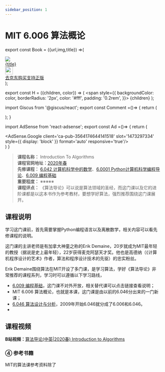 ```yaml
---
sidebar_position: 1
---
```


# MIT 6.006 算法概论

export const Book = ({url,img,title}) =>(
<div class="bookitem">
  <a href={url} target="_blank" class="book-content">
    <div class="book-img">
      <img src={img} />
    </div>
    <div class="book-detail">
      <div class="book-title">{title}</div>
      <div class="boook-desc">
        <img width="25" height="25" src="https://hackweek-1251009918.cos.ap-shanghai.myqcloud.com/hackway/cs/jd.svg" />
        <div class="book-jd">去京东购买支持正版</div>
      </div>
    </div>
  </a>
  </div> 
);

export const H = ({children, color}) => (
  <span
    style={{
      backgroundColor: color,
      borderRadius: '2px',
      color: '#fff',
      padding: '0.2rem',
    }}>
    {children}
  </span>
);

import Giscus from '@giscus/react';
export const Comment =()=> {
  return (
   <div className="comments-container">
      <Giscus
        src="https://giscus.app/client.js"
        id="comments"
        repo="lidongyx/hackwaydoc"
        repoId="R_kgDOHUMOyA"
        category="Announcements"
        categoryId="DIC_kwDOHUMOyM4CPCtD"
        mapping="title"
        reactionsEnabled="1"
        emitMetadata="0"
        inputPosition="top"
        theme="light"
        lang="zh-CN"
        crossorigin="anonymous"
      />
    </div>
  );
}

import AdSense from 'react-adsense';
export const Ad =()=> {
  return (
    <div className="ad-container">
      <AdSense.Google
        client='ca-pub-3564174644141518'
        slot='1473297334'
        style={{ display: 'block' }}
        format='auto'
        responsive='true'/>
    </div>
  )
}


>**课程名称：** Introduction To Algorithms  
**课程官网地址：**[2020年春](https://ocw.mit.edu/courses/6-006-introduction-to-algorithms-spring-2020/video_galleries/lecture-videos/)  
**先修课程：** [6.042 计算机科学中的数学](https://hackway.org/docs/math/basic/discrete/cs6042)、[6.0001 Python计算机科学编程导论](https://hackway.org/docs/cs/freshman/first/cs60001)、[6.009 编程基础](https://hackway.org/docs/cs/freshman/first/cs6009)   
**重要程度：** ※※※※※  
**课程评点：** 《算法导论》可以说是算法领域的圣经，而这门课以及它的进阶课都是以这本书作为参考教材，要想学好算法，强烈推荐围绕这门课展开。


## 课程说明
学习这门课前，首先需要掌握Python编程语言以及离散数学，相关内容可以看先修课程的说明。

这门课的主讲老师是有加拿大神童之称的Erik Demaine，20岁就成为MIT最年轻的教授（据说是史上最年轻），22岁获得麦克阿瑟天才奖。他也是高德纳（《计算机程序设计的艺术》作者，算法和程序设计技术的先驱）的忠实粉丝。

Erik Demaine围绕算法在MIT开设了多门课，是学习算法，学好《算法导论》非常推荐的课程系列，学习时可以遵循以下学习路线，
- [6.009 编程基础](https://hackway.org/docs/cs/freshman/first/cs6009)，这门课不对外开放，相关替代课可以点击链接查看说明；
- MIT 6.006 算法概论，也就是本课，这门课是由以前的6.046分出来的一门新课；
- [6.046 算法设计与分析](https://hackway.org/docs/cs/sophomore/algorithm/cs6046)，2009年开始6.046就分成了6.006和6.046。
- 




## 课程视频

**B站视频：**[算法导论(中英|2020春) Introduction to Algorithms](https://www.bilibili.com/video/BV1fu41127MN/?vd_source=fb5b9a81d7a311b5df17fb746a4f2565)


### ④ 参考书籍
MIT的算法课参考资料除了

<Book img="https://hackweek-1251009918.cos.ap-shanghai.myqcloud.com/hackway/cs/s29735150.jpeg" url="https://item.jd.com/12323267.html" title="Python编程导论 第2版(图灵出品)"></Book>












<Comment></Comment>

